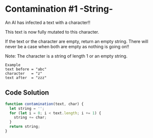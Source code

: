 # Contamination #1 -String-

An AI has infected a text with a character!!

This text is now fully mutated to this character.

If the text or the character are empty, return an empty string.
There will never be a case when both are empty as nothing is going on!!

Note: The character is a string of length 1 or an empty string.

```
Example
text before = "abc"
character   = "z"
text after  = "zzz"
```

## Code Solution

```js
function contamination(text, char) {
  let string = '';
  for (let i = 0; i < text.length; i += 1) {
    string += char;
  }
  return string;
}

```